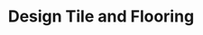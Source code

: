 ---
title: "Design Tile and Flooring"
url: /spokane-valley/design-tile-and-flooring/
shop: tiles
---
